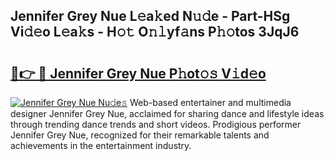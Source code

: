 ## Jennifer Grey Nue L𝚎a𝚔ed N𝚞𝚍e - Part-HSg Vi𝚍𝚎o L𝚎a𝚔s - H𝚘𝚝 O𝚗𝚕yf𝚊ns P𝚑𝚘tos 3JqJ6

# <h2><a href="http://kf4uinh.oniu.top/?m=Jennifer+Grey+Nue">🔗👉 🔴 Jennifer Grey Nue P𝚑ot𝚘𝚜 V𝚒d𝚎o</a></h2>

[![Jennifer Grey Nue Nu𝚍e𝚜](https://i.imgur.com/0qMVB7G.gif)](http://kf4uinh.oniu.top/?m=Jennifer+Grey+Nue)
Web-based entertainer and multimedia designer Jennifer Grey Nue, acclaimed for sharing dance and lifestyle ideas through trending dance trends and short videos. Prodigious performer Jennifer Grey Nue, recognized for their remarkable talents and achievements in the entertainment industry.  
